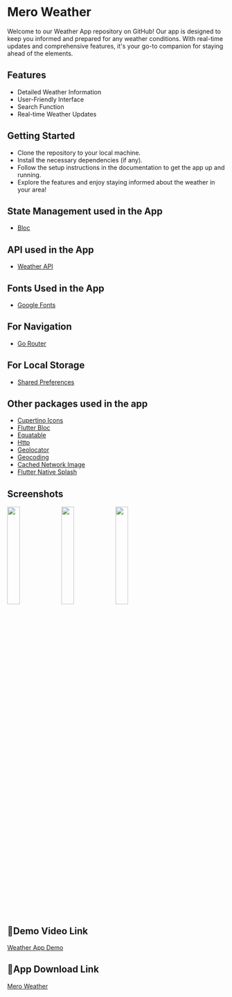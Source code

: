 
# Mero Weather

Welcome to our Weather App repository on GitHub! Our app is designed to keep you informed and prepared for any weather conditions. With real-time updates and comprehensive features, it's your go-to companion for staying ahead of the elements.


## Features

- Detailed Weather Information
- User-Friendly Interface
- Search Function
- Real-time Weather Updates


## Getting Started

- Clone the repository to your local machine.
- Install the necessary dependencies (if any).
- Follow the setup instructions in the documentation to get the app up and running.
- Explore the features and enjoy staying informed about the weather in your area!
## State Management used in the App

- [Bloc](https://pub.dev/packages/bloc)
## API used in the App

- [Weather API](https://www.weatherapi.com/)
## Fonts Used in the App

- [Google Fonts](https://pub.dev/packages/google_fonts)
## For Navigation

- [Go Router](https://pub.dev/packages/go_router)
## For Local Storage

- [Shared Preferences](https://pub.dev/packages/shared_preferences)
## Other packages used in the app

- [Cupertino Icons](https://pub.dev/packages/cupertino_icons)
- [Flutter Bloc](https://pub.dev/packages/flutter_bloc)
- [Equatable](https://pub.dev/packages/equatable)
- [Http](https://pub.dev/packages/http)
- [Geolocator](https://pub.dev/packages/geolocator)
- [Geocoding](https://pub.dev/packages/Geocoding)
- [Cached Network Image](https://pub.dev/packages/cached_network_image)
- [Flutter Native Splash](https://pub.dev/packages/flutter_native_splash)
## Screenshots
<img src="https://github.com/yugeshpoudel45/Mero_Weather/assets/104973762/d64f9479-e442-46d0-bd6a-46b47627101f" width="24%" height="auto" >
<img src="https://github.com/yugeshpoudel45/Mero_Weather/assets/104973762/7a065511-3986-481d-ada5-cfa1d5cfe4cf" width="24%" height="auto" >
<img src="https://github.com/yugeshpoudel45/Mero_Weather/assets/104973762/f1904a8d-1fde-4575-bd73-6222247a7f25" width="24%" height="auto" >

## 🔗Demo Video Link
[Weather App Demo](https://drive.google.com/file/d/1Isy-itBo2Lpe7JnWCO6AmeW4u5clYnRJ/view?usp=drive_link)



## 🔗App Download Link
[Mero Weather](https://github.com/yugeshpoudel45/Mero_Weather/releases/download/v1.0.16/app-arm64-v8a-release.apk)


